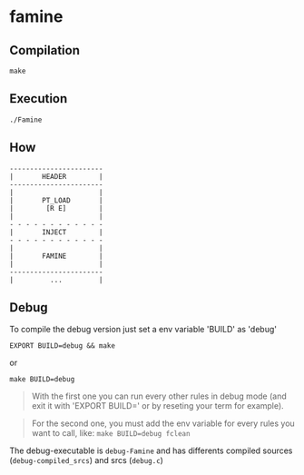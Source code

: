 # famine

## Compilation

```
make
```

## Execution

```
./Famine
```

## How

```
-----------------------
|       HEADER        |
-----------------------
|                     |
|       PT_LOAD       |
|        [R E]        |
|                     |
- - - - - - - - - - - -
|       INJECT        |
- - - - - - - - - - - -
|                     |
|       FAMINE        |
|                     |
-----------------------
|         ...         |
```

## Debug

To compile the debug version just set a env variable 'BUILD' as 'debug'
```
EXPORT BUILD=debug && make
```
or
```
make BUILD=debug
```
> With the first one you can run every other rules in debug mode (and exit it with 'EXPORT BUILD=' or by reseting your term for example).

> For the second one, you must add the env variable for every rules you want to call, like:
`make BUILD=debug fclean`

The debug-executable is `debug-Famine` and has differents compiled sources (`debug-compiled_srcs`) and srcs (`debug.c`)